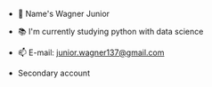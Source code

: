 - 👋 Name's Wagner Junior
- 📚 I'm currently studying python with data science
- 📫 E-mail: junior.wagner137@gmail.com

- Secondary account
